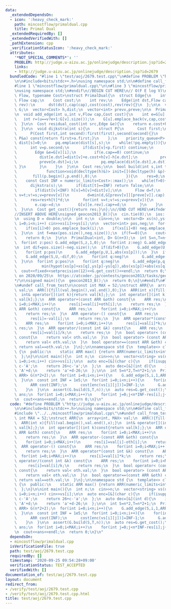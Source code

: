```yaml
---
data:
  _extendedDependsOn:
  - icon: ':heavy_check_mark:'
    path: mincostflow/primaldual.cpp
    title: Primal Dual
  _extendedRequiredBy: []
  _extendedVerifiedWith: []
  _pathExtension: cpp
  _verificationStatusIcon: ':heavy_check_mark:'
  attributes:
    '*NOT_SPECIAL_COMMENTS*': ''
    PROBLEM: http://judge.u-aizu.ac.jp/onlinejudge/description.jsp?id=2679
    links:
    - http://judge.u-aizu.ac.jp/onlinejudge/description.jsp?id=2679
  bundledCode: "#line 1 \"test/aoj/2679.test.cpp\"\n#define PROBLEM \"http://judge.u-aizu.ac.jp/onlinejudge/description.jsp?id=2679\"\
    \n\n#include<bits/stdc++.h>\nusing namespace std;\n\n#define call_from_test\n\
    #line 1 \"mincostflow/primaldual.cpp\"\n\n#line 3 \"mincostflow/primaldual.cpp\"\
    \nusing namespace std;\n#endif\n//BEGIN CUT HERE\n// O(F E log V)\ntemplate<typename\
    \ Flow, typename Cost>\nstruct PrimalDual{\n  struct Edge{\n    int dst;\n   \
    \ Flow cap;\n    Cost cost;\n    int rev;\n    Edge(int dst,Flow cap,Cost cost,int\
    \ rev):\n      dst(dst),cap(cap),cost(cost),rev(rev){}\n  };\n\n  vector<vector<Edge>>\
    \ G;\n  vector<Cost> h,dist;\n  vector<int> prevv,preve;\n\n  PrimalDual(int n):G(n),h(n),dist(n),prevv(n),preve(n){}\n\
    \n  void add_edge(int u,int v,Flow cap,Cost cost){\n    int e=G[u].size();\n \
    \   int r=(u==v?e+1:G[v].size());\n    G[u].emplace_back(v,cap,cost,r);\n    G[v].emplace_back(u,0,-cost,e);\n\
    \  }\n\n  Cost residual_cost(int src,Edge &e){\n    return e.cost+h[src]-h[e.dst];\n\
    \  }\n\n  void dijkstra(int s){\n    struct P{\n      Cost first;\n      int second;\n\
    \      P(Cost first,int second):first(first),second(second){}\n      bool operator<(const\
    \ P&a) const{return first>a.first;}\n    };\n    priority_queue<P> pq;\n\n   \
    \ dist[s]=0;\n    pq.emplace(dist[s],s);\n    while(!pq.empty()){\n      P p=pq.top();pq.pop();\n\
    \      int v=p.second;\n      if(dist[v]<p.first) continue;\n      for(int i=0;i<(int)G[v].size();i++){\n\
    \        Edge &e=G[v][i];\n        if(e.cap==0) continue;\n        if(dist[v]+residual_cost(v,e)<dist[e.dst]){\n\
    \          dist[e.dst]=dist[v]+e.cost+h[v]-h[e.dst];\n          prevv[e.dst]=v;\n\
    \          preve[e.dst]=i;\n          pq.emplace(dist[e.dst],e.dst);\n       \
    \ }\n      }\n    }\n  }\n\n  Cost res;\n\n  bool build(int s,int t,Flow f,\n\
    \             function<void(decltype(h)&)> init=[](decltype(h) &p){\n        \
    \       fill(p.begin(),p.end(),0);\n             }){\n    res=0;\n    init(h);\n\
    \    const Cost INF = numeric_limits<Cost>::max();\n    while(f>0){\n      fill(dist.begin(),dist.end(),INF);\n\
    \      dijkstra(s);\n      if(dist[t]==INF) return false;\n\n      for(int v=0;v<(int)h.size();v++)\n\
    \        if(dist[v]<INF) h[v]=h[v]+dist[v];\n\n      Flow d=f;\n      for(int\
    \ v=t;v!=s;v=prevv[v])\n        d=min(d,G[prevv[v]][preve[v]].cap);\n\n      f-=d;\n\
    \      res=res+h[t]*d;\n      for(int v=t;v!=s;v=prevv[v]){\n        Edge &e=G[prevv[v]][preve[v]];\n\
    \        e.cap-=d;\n        G[v][e.rev].cap+=d;\n      }\n    }\n    return true;\n\
    \  }\n\n  Cost get_cost(){return res;}\n};\n//END CUT HERE\n#ifndef call_from_test\n\
    //INSERT ABOVE HERE\nsigned geocon2013_B(){\n  cin.tie(0);\n  ios::sync_with_stdio(0);\n\
    \n  using D = double;\n\n  int n;\n  cin>>n;\n  vector<D> xs(n),ys(n);\n  for(int\
    \ i=0;i<n;i++) cin>>xs[i]>>ys[i];\n\n  vector<int> pos,neg;\n  for(int i=0;i<n;i++){\n\
    \    if(xs[i]>0) pos.emplace_back(i);\n    if(xs[i]<0) neg.emplace_back(i);\n\
    \  }\n\n  int f=max(pos.size(),neg.size());\n  if(f==0){\n    cout<<0<<endl;\n\
    \    return 0;\n  }\n\n  PrimalDual<int, D> G(n+3);\n  int S=n,T=n+1,U=n+2;\n\
    \  for(int z:pos) G.add_edge(S,z,1,0);\n  for(int z:neg) G.add_edge(z,T,1,0);\n\
    \n  int dif=pos.size()-neg.size();\n  if(dif>0){\n    G.add_edge(U,T,dif,0);\n\
    \    for(int p:pos)\n      G.add_edge(p,U,1,abs(xs[p]));\n  }\n  if(dif<0){\n\
    \    G.add_edge(S,U,-dif,0);\n    for(int q:neg)\n      G.add_edge(U,q,1,abs(xs[q]));\n\
    \  }\n\n  for(int p:pos)\n    for(int q:neg)\n      G.add_edge(p,q,1,\n      \
    \           min(hypot(xs[p]+xs[q],ys[p]-ys[q]),abs(xs[p])+abs(xs[q])));\n\n  assert(G.build(S,T,f));\n\
    \  cout<<fixed<<setprecision(12)<<G.get_cost()<<endl;\n  return 0;\n}\n/*\n  verified\
    \ on 2020/09/25\n  https://atcoder.jp/contests/geocon2013/tasks/geocon2013_b\n\
    */\n\nsigned main(){\n  geocon2013_B();\n  return 0;\n}\n#endif\n#line 8 \"test/aoj/2679.test.cpp\"\
    \n#undef call_from_test\n\nconst int MAX = 52;\nstruct ARR{\n  array<int, MAX>\
    \ val;\n  ARR(){fill(val.begin(),val.end(),0);}\n  ARR(int x){fill(val.begin(),val.end(),x);}\n\
    \  int& operator[](int k){return val[k];};\n  int operator[](int k)const{return\
    \ val[k];};\n  ARR operator+(const ARR &oth) const{\n    ARR res;\n    for(int\
    \ i=0;i<MAX;i++)\n      res[i]=val[i]+oth[i];\n    return res;\n  }\n  ARR operator-(const\
    \ ARR &oth) const{\n    ARR res;\n    for(int i=0;i<MAX;i++)\n      res[i]=val[i]-oth[i];\n\
    \    return res;\n  }\n  ARR operator-() const{\n    ARR res;\n    for(int i=0;i<MAX;i++)\n\
    \      res[i]=-val[i];\n    return res;\n  }\n  ARR operator*(const int &k) const{\n\
    \    ARR res;\n    for(int i=0;i<MAX;i++)\n      res[i]=val[i]*k;\n    return\
    \ res;\n  }\n  ARR operator/(const int &k) const{\n    ARR res;\n    for(int i=0;i<MAX;i++)\n\
    \      res[i]=val[i]/k;\n    return res;\n  }\n  bool operator< (const ARR &oth)\
    \ const{\n    return val< oth.val;\n  }\n  bool operator> (const ARR &oth) const{\n\
    \    return val< oth.val;\n  }\n  bool operator==(const ARR &oth) const{\n   \
    \ return val==oth.val;\n  }\n};\n\nnamespace std {\n  template<> class numeric_limits<ARR>\
    \ {\n  public:\n    static ARR max() {return ARR(numeric_limits<int>::max());};\n\
    \  };\n}\n\nint main(){\n  int n;\n  cin>>n;\n  vector<string> vs(n);\n  for(int\
    \ i=0;i<n;i++) cin>>vs[i];\n\n  auto enc=[&](char c){\n    if(isupper(c)) return\
    \ c-'A';\n    return 26+c-'a';\n  };\n  auto dec=[&](int d){\n    if(d<26) return\
    \ 'A'+d;\n    return 'a'+d-26;\n  };\n\n  int S=n*2,T=n*2+1;\n  PrimalDual<int,\
    \ ARR> G(n*2+2);\n  for(int i=0;i<n;i++){\n    G.add_edge(S,i,1,ARR());\n    G.add_edge(n+i,T,1,ARR());\n\
    \  }\n\n  const int INF = 1e5;\n  for(int i=0;i<n;i++){\n    for(int j=0;j<n;j++){\n\
    \      ARR cost(INF);\n      cost[enc(vs[i][j])]=INF-1;\n      G.add_edge(i,n+j,1,cost);\n\
    \    }\n  }\n\n  assert(G.build(S,T,n));\n  auto res=G.get_cost();\n\n  string\
    \ ans;\n  for(int i=0;i<MAX;i++)\n    for(int j=0;j<n*INF-res[i];j++)\n      ans+=dec(i);\n\
    \n  cout<<ans<<endl;\n  return 0;\n}\n"
  code: "#define PROBLEM \"http://judge.u-aizu.ac.jp/onlinejudge/description.jsp?id=2679\"\
    \n\n#include<bits/stdc++.h>\nusing namespace std;\n\n#define call_from_test\n\
    #include \"../../mincostflow/primaldual.cpp\"\n#undef call_from_test\n\nconst\
    \ int MAX = 52;\nstruct ARR{\n  array<int, MAX> val;\n  ARR(){fill(val.begin(),val.end(),0);}\n\
    \  ARR(int x){fill(val.begin(),val.end(),x);}\n  int& operator[](int k){return\
    \ val[k];};\n  int operator[](int k)const{return val[k];};\n  ARR operator+(const\
    \ ARR &oth) const{\n    ARR res;\n    for(int i=0;i<MAX;i++)\n      res[i]=val[i]+oth[i];\n\
    \    return res;\n  }\n  ARR operator-(const ARR &oth) const{\n    ARR res;\n\
    \    for(int i=0;i<MAX;i++)\n      res[i]=val[i]-oth[i];\n    return res;\n  }\n\
    \  ARR operator-() const{\n    ARR res;\n    for(int i=0;i<MAX;i++)\n      res[i]=-val[i];\n\
    \    return res;\n  }\n  ARR operator*(const int &k) const{\n    ARR res;\n  \
    \  for(int i=0;i<MAX;i++)\n      res[i]=val[i]*k;\n    return res;\n  }\n  ARR\
    \ operator/(const int &k) const{\n    ARR res;\n    for(int i=0;i<MAX;i++)\n \
    \     res[i]=val[i]/k;\n    return res;\n  }\n  bool operator< (const ARR &oth)\
    \ const{\n    return val< oth.val;\n  }\n  bool operator> (const ARR &oth) const{\n\
    \    return val< oth.val;\n  }\n  bool operator==(const ARR &oth) const{\n   \
    \ return val==oth.val;\n  }\n};\n\nnamespace std {\n  template<> class numeric_limits<ARR>\
    \ {\n  public:\n    static ARR max() {return ARR(numeric_limits<int>::max());};\n\
    \  };\n}\n\nint main(){\n  int n;\n  cin>>n;\n  vector<string> vs(n);\n  for(int\
    \ i=0;i<n;i++) cin>>vs[i];\n\n  auto enc=[&](char c){\n    if(isupper(c)) return\
    \ c-'A';\n    return 26+c-'a';\n  };\n  auto dec=[&](int d){\n    if(d<26) return\
    \ 'A'+d;\n    return 'a'+d-26;\n  };\n\n  int S=n*2,T=n*2+1;\n  PrimalDual<int,\
    \ ARR> G(n*2+2);\n  for(int i=0;i<n;i++){\n    G.add_edge(S,i,1,ARR());\n    G.add_edge(n+i,T,1,ARR());\n\
    \  }\n\n  const int INF = 1e5;\n  for(int i=0;i<n;i++){\n    for(int j=0;j<n;j++){\n\
    \      ARR cost(INF);\n      cost[enc(vs[i][j])]=INF-1;\n      G.add_edge(i,n+j,1,cost);\n\
    \    }\n  }\n\n  assert(G.build(S,T,n));\n  auto res=G.get_cost();\n\n  string\
    \ ans;\n  for(int i=0;i<MAX;i++)\n    for(int j=0;j<n*INF-res[i];j++)\n      ans+=dec(i);\n\
    \n  cout<<ans<<endl;\n  return 0;\n}\n"
  dependsOn:
  - mincostflow/primaldual.cpp
  isVerificationFile: true
  path: test/aoj/2679.test.cpp
  requiredBy: []
  timestamp: '2020-09-25 09:54:28+09:00'
  verificationStatus: TEST_ACCEPTED
  verifiedWith: []
documentation_of: test/aoj/2679.test.cpp
layout: document
redirect_from:
- /verify/test/aoj/2679.test.cpp
- /verify/test/aoj/2679.test.cpp.html
title: test/aoj/2679.test.cpp
---
```

